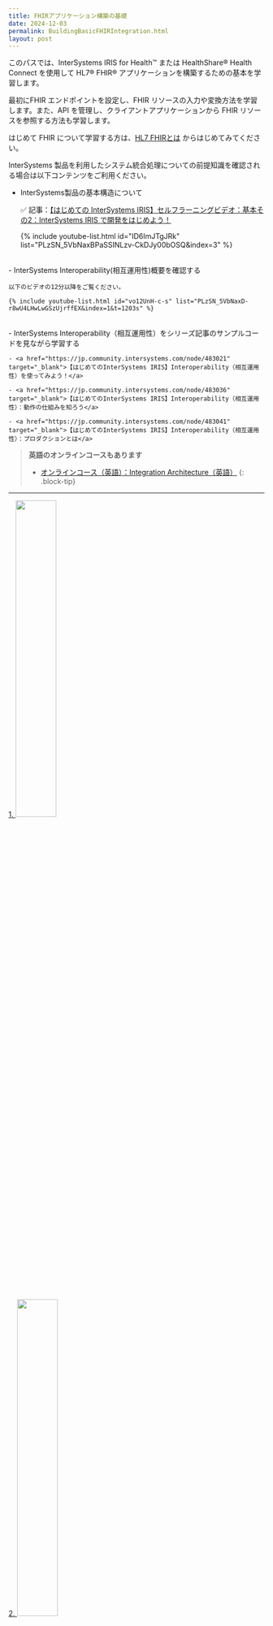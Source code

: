```yaml
---
title: FHIRアプリケーション構築の基礎
date: 2024-12-03
permalink: BuildingBasicFHIRIntegration.html
layout: post
---
```

<!-- 
>オリジナル：[Building Basic FHIR Integrations with InterSystems](
https://learning.intersystems.com/course/view.php?id=1959)-->

このパスでは、InterSystems IRIS for Health™ または HealthShare® Health Connect を使用して HL7® FHIR® アプリケーションを構築するための基本を学習します。

最初にFHIR エンドポイントを設定し、FHIR リソースの入力や変換方法を学習します。また、API を管理し、クライアントアプリケーションから FHIR リソースを参照する方法も学習します。

はじめて FHIR について学習する方は、<a href="IntroFHIRStandard.html" target="_blank">HL7 FHIRとは</a> からはじめてみてください。

InterSystems 製品を利用したシステム統合処理についての前提知識を確認される場合は以下コンテンツをご利用ください。

- InterSystems製品の基本構造について

    ✅ 記事：<a href="https://jp.community.intersystems.com/node/478601" target="_blank">【はじめての InterSystems IRIS】セルフラーニングビデオ：基本その2：InterSystems IRIS で開発をはじめよう！</a>

    {% include youtube-list.html id="ID6ImJTgJRk" list="PLzSN_5VbNaxBPaSSINLzv-CkDJy00bOSQ&index=3" %}
<br>
- InterSystems Interoperability(相互運用性)概要を確認する

    以下のビデオの12分以降をご覧ください。

    {% include youtube-list.html id="vo12UnH-c-s" list="PLzSN_5VbNaxD-r8wU4LHwLwGSzUjrffEX&index=1&t=1203s" %}
<br>
- InterSystems Interoperability（相互運用性）をシリーズ記事のサンプルコードを見ながら学習する

    - <a href="https://jp.community.intersystems.com/node/483021" target="_blank">【はじめてのInterSystems IRIS】Interoperability（相互運用性）を使ってみよう！</a>

    - <a href="https://jp.community.intersystems.com/node/483036" target="_blank">【はじめてのInterSystems IRIS】Interoperability（相互運用性）：動作の仕組みを知ろう</a>

    - <a href="https://jp.community.intersystems.com/node/483041" target="_blank">【はじめてのInterSystems IRIS】Interoperability（相互運用性）：プロダクションとは</a>


> **英語のオンラインコースもあります**
>- <a href="https://learning.intersystems.com/course/view.php?name=Integration%20Architecture" target="_blank">オンラインコース（英語）：Integration Architecture（英語）</a>
{: .block-tip}

---

[1. <img src="./assets/icons/FHIR/Integration1.png" width="40%"/>](#1-)

[2. <img src="./assets/icons/FHIR/Integration2.png" width="40%"/>](#2-)

[3. <img src="./assets/icons/FHIR/Integration3.png" width="40%"/>](#3-)

[4. <img src="./assets/icons/FHIR/Integration4.png" width="40%"/>](#4-)

[5. <img src="./assets/icons/FHIR/Integration5.png" width="40%"/>](#5-)

[6. <img src="./assets/icons/FHIR/Integration6.png" width="40%"/>](#6-)

[7. <img src="./assets/icons/FHIR/Integration7.png" width="40%"/>](#7-)

---
## 1. <img src="./assets/icons/FHIR/Integration1.png" width="70%"/>

最初に、医療用文書の標準フォーマットとして、また医療相互運用性にとって FHIR が重要である理由を学び、InterSystems IRIS for Health がどのように FHIR インテグレーションとアプリケーション開発をサポートしているかを確認しましょう。

- ビデオ（日本語）：HL7® FHIR® × InterSystems IRIS for Health

    {% include youtube-list.html id="rbIF4z8xRIY" list="PLzSN_5VbNaxBu4kMgZrK5iGi-GIGNxvpu&index=1" %}
<br>
- ビデオ（日本語字幕）:FHIR - 未来のために設計された医療データスタンダード "FHIR A Healthcare Data Standard Designed for the Future"

    {% include youtube.html id="gNjlaARboYk" %}
<br>
- <a href="https://docs.intersystems.com/irisforhealthlatestj/csp/docbook/DocBook.UI.Page.cls?KEY=HXFHIR_server_arch" target="_blank">ドキュメント：FHIRサーバー：アーキテクチャ</a>

> **英語ビデオもあります**
>- <a href="https://learning.intersystems.com/course/view.php?id=1077" target="_blank">What is FHIR？</a>
{: .block-tip}

---
## 2. <img src="./assets/icons/FHIR/Integration2.png" width="70%"/>

IRIS for Health は、FHIR データを格納する FHIR エンドポイントを作成でき、他の FHIR プロファイルをサポートするように構成することができます。

InterSystems IRIS for Health が受信する HL7® CDA®、CSV、HL7® V2、XML データを FHIR フォーマットに変換する方法をご覧ください。

- <a href="https://docs.intersystems.com/irisforhealthlatestj/csp/docbook/DocBook.UI.Page.cls?KEY=HXFHIR_server_install" target="_blank">ドキュメント：FHIR サーバのインストールと構成

- <a href="https://learning.intersystems.com/course/view.php?id=1721" target="_blank">演習環境付き体験（英語）：Importing FHIR Packages into the InterSystems IRIS for Health Server</a>


- <a href="https://jp.community.intersystems.com/node/495321" target="_blank">ビデオ：FHIR プロファイル</a>

{% include youtube-list.html id="B-B6ge_0nHg" list="PLzSN_5VbNaxBu4kMgZrK5iGi-GIGNxvpu&index=8" %}
<br>
- 参考：<a href="https://jp.community.intersystems.com/node/491836" target="_blank">FHIR R4 リソースリポジトリを簡単にお試しいただける開発環境テンプレートのご紹介</a>


---
## 3. <img src="./assets/icons/FHIR/Integration3.png" width="70%"/>

InterSystems IRIS for Health を使用して、Summary Document Architecture（SDA）と組み込みの変換を使用して、受信データを FHIR フォーマットに変換します。

- ビデオ：他形式データからFHIR への変換

{% include youtube-list.html id="dsB3cS333LI" list="PLzSN_5VbNaxBu4kMgZrK5iGi-GIGNxvpu&index=9" %}
<br>

> **英語ビデオやオンラインコース**
>- <a href="https://learning.intersystems.com/course/view.php?id=1744" target="_blank">ビデオ（英語）：Converting Legacy Data to HL7 FHIR R4 in InterSystems IRIS for Health</a>
>
>- <a href="https://learning.intersystems.com/course/view.php?id=2128" target="_blank">ビデオ(英語)：What is SDA?</a>
>
>- <a href="https://learning.intersystems.com/course/view.php?name=FHIRTransformations" target="_blank">オンラインコース(英語)：Transforming Data into the HL7 FHIR Format</a>
>
>    InterSystems IRIS for Health™ または HealthShare® Health Connect を使用して、医療システム間のデータ交換に一般的に使用されている HL7® FHIR® フォーマットにデータを変換する方法をお試しいただけます。
>    
>    また、後半では、ダイナミックオブジェクトを使用して FHIR データを操作する方法を学びます。このコースを通して、HL7 V2 リソースを FHIR フォーマットに変換する方法を体験できます。
{: .block-tip}


- この他に、InterSystems の内部形式であるSDAを使用せず、<a href="https://github.com/Intersystems-jp/JSONTemplate" target="_blank">JSONTemplateエンジン</a> を使い、FHIRリソースのような複雑なJSONフォーマットを簡単に生成する方法も用意しています。

> **このテンプレートエンジンは、FHIRに限らず複雑なJSONフォーマットを生成するのに役立つエンジンです。**
>
>参考記事：<a href="https://jp.community.intersystems.com/node/551396" target="_blank">複雑なJSONの生成に便利な「JSONテンプレートエンジン」の使い方ご紹介</a>
{: .block-tip}

JSONテンプレートエンジンを利用して FHIR リソースの JSON を生成される方法については、以下ビデオで説明しています。

{% include youtube-list.html id="H4LzOV-Tfzg" list="PLzSN_5VbNaxB39_H2QMMEG_EsNEFc0ASz" %}
<br>

- 講師付きトレーニングコースで使用している <a href="https://github.com/iijimam/Training-FHIRFacadeEx" target="_blank">CSVからFHIRリソースを作成するFHIRファサード</a> のサンプルコードを公開しています。

    JSON テンプレートエンジンを利用して、どのように CSV から FHIR リソース変換しているか、については、<a href="https://github.com/iijimam/Training-FHIRFacadeEx/blob/master/readme.md" target="_blank">README</a> をご参照ください。

> **上記内容をカバーする講師付きトレーニングもご提供しています**
>- CSV から FHIR への変換
>    
>   JSON テンプレートエンジンを利用した変換方法を習得できるコースです。
    作成例として、CSV で入力された情報から FHIR リソースを作成し、IRIS に用意したFHIRリポジトリに登録する流れを体験します。
>
>- SSMIX2 から FHIR への変換
>
>    SDA 経由の変換を体験できるコースです。
>
> 教育サービス担当まで下記ページ末尾のお問い合わせフォームからご依頼ください。
> <a href="https://www.intersystems.com/jp/course-offerings/" target="_blank">問い合わせフォーム</a>
{: .block-warning}

---
## 4. <img src="./assets/icons/FHIR/Integration4.png" width="70%"/>

CRUD インタラクションの実行-クライアントアプリケーションからの FHIR リソースの検索や、REST クライアントからの操作のテストなどを確認できます。

- 日本語ビデオ：FHIR+IRIS for Health 101（18分ごろからご覧ください）

{% include youtube-list.html id="S7PV3RIpMUM" list="PLzSN_5VbNaxBu4kMgZrK5iGi-GIGNxvpu&index=10&t=1077" %}


- ビデオ：REST クライアントから FHIR R4 リソースリポジトリにアクセスする例

{% include youtube-list.html id="AYz6d7MxXos" list="PLzSN_5VbNaxBu4kMgZrK5iGi-GIGNxvpu&index=11" %}
<br>

- <a href="https://docs.intersystems.com/irisforhealthlatestj/csp/docbook/DocBook.UI.Page.cls?KEY=HXFHIR_server_arch_supported_interactions" target="_blank">ドキュメント：相互作用</a>

> **英語ビデオもあります**
>- ビデオ：Searching for FHIR Resources in InterSystems IRIS for Health
{% include youtube.html id="l-RlCMANgN8" %}
<details class="transcript2">
<summary> ▶日本語字幕 </summary>
<div class="content">
このビデオでは、FHIR リソースを検索する方法を説明し、FHIR リソースを検索するときに使用する検索パラメータのタイプを紹介します。
<br>
患者の記録を保存するために InterSystems IRIS for Health を使用している地元の病院の開発者 John を追います。
<br>
先月、彼は FHIR の入門コースを受講したので、FHIR を使って患者データを検索して保存する方法についてある程度の知識を持っています。
<br>
最近、彼は出身地に基づいて患者を整理する仕事を任されましたので、彼は FHIR リソースの検索方法を知る必要があります。
<br>
FHIR における検索とは、一連のフィルタ条件を満たすリソースを選択または検索することを意味します。このため、ほとんどの検索リクエストは GET メソッドを使用しリクエストの最後にクエスチョンマーク記号 ? を利用して検索パラメーターを指定します。
<br>
John が FHIR リソースの検索を実行するために理解する必要があるパラメータにはいくつかの種類があります。まず、最も単純なパラメータタイプである標準パラメータから説明します。標準パラメータには、検索する条件が 1 つだけ含まれています。
<br>
例えば、John は Carter という姓を持つすべての患者を検索する必要があります。これを行うには、条件を family=carter と指定する必要があります。
<br>
送信をクリックします。ご覧のように、Carter という姓の患者の結果が表示されます。
<br>
また、& 構文を使用して複数の条件を組み合わせて検索することもできます。
<br>
例えば、検索パラメータに &gender=male を追加すると、Carter という姓の男性患者のみが返されます。
<br>
2 つの条件のうち 1 つだけが真である必要がある場合（「OR」条件）には、代わりにカンマ区切り記号を使用します。この場合、Carter または Jones のいずれかの姓を持つ患者が検索されます。OR条件は、同じパラメータ内でのみ機能することに注意してください。つまり、Carter という姓、または male という性別を持つ人を検索することはできません。
<br>
検索できるものに満足した John は、次に検索するための条件フィールドに入れる正確な値がわからない場合、どうすればよいかと考えます。その場合、修飾子と比較子という 2 つのオプションが利用できます。
<br>
検索でフィルターする値が文字列の場合、修飾子を使うことができます。例えば、contains という修飾子を使えば、JO を含む姓を持つレコードだけを絞り込むことができます。ここでわかるように、この検索結果には、姓に Jones と Johnson を持つ両方の患者のデータが含まれます。
<br>
一方、フィルタする値が数値または日付の場合は、greater than や less than などの比較子を使用することで解決できます。例えば、John は、比較子 greater than を追加することで、2000 年以降に生まれたすべての患者を見つけることができます。再度検索を実行すると、今度は 2000 年以降に生まれた患者のみがリストに表示されます。
<br>
最後になりますが、John は検索プロセス中のエラーの処理方法を知っておく必要があります。検索に失敗すると、サーバは OperationOutcome を返します。
<br>
これは、検索パラメータの形式が正しくないか、存在しないリソースを参照しているか、不正な修飾子が使用されている可能性があるためです。
<br>
検索結果が空でもエラーではないことに注意することが重要である。
<br>
John は、InterSystems IRIS for Health に保存されている FHIR リソースを検索する新しい機能が患者の出身地に基づいて患者を整理したり、生年月日に基づいて患者を検索したりするような業務に非常に役立っていると感じています。
<br>
IRIS for Health で必要な FHIR リソースを検索する方法を学んだところです。標準パラメータ、複合パラメータ、修飾子の使用、比較対象など、各検索パラメータタイプの利点を理解することで FHIR リソースを検索する際に状況に応じて最適なものを選択できるようになりました。
<br>
FHIR Resource List にアクセスしてパラメータのリストを参照するか、ドキュメントを読んで InterSystems IRIS for Health でサポートされている修飾子を確認してください。
</div>
</details>
{: .block-tip}

---
## 5. <img src="./assets/icons/FHIR/Integration5.png" width="70%"/>
新しい FHIR サーバーをセットアップする際に、OAuth2.0 でエンドポイントを保護する方法を学習します。

- <a href="https://docs.intersystems.com/irisforhealthlatestj/csp/docbook/DocBook.UI.Page.cls?KEY=HXFHIR_server_auth_oauth" target="_blank">ドキュメント：OAuth2.0認証

- <a href="https://docs.intersystems.com/irisforhealth20243/csp/docbook/DocBook.UI.Page.cls?KEY=HXFHIR_server_auth#HXFHIR_server_auth_oauth" target="_blank">ドキュメント（英語）：OAuth FHIR Client Quickstart</a>

    InterSystems サーバーに用意する FHIR リソースサーバーと OAuth 2.0 認証サーバーの接続のための設定を簡単に作成する方法も用意されています（バージョン2025.1以降）

- <a href="https://learning.intersystems.com/course/view.php?id=1787" target="_blank">ビデオ（英語）：Configuring the InterSystems Web Gateway</a>


---
## 6. <img src="./assets/icons/FHIR/Integration6.png" width="70%"/>

InterSystems API Manager を使用して FHIR エンドポイントへのトラフィックを制御する方法と、トラブルシューティングのテクニックを紹介します。

{% include youtube.html id="6oX3HTDI8_A" %}

<details class="transcript2">
<summary> ▶日本語字幕 </summary>
<div class="content">
今日のデータ主導の世界では、API の管理がこれまで以上に重要になっています。リッチでデータ集約的な環境では、他の多くのアプリケーションと統合されていることが多いからです。
<br>
InterSystems API Manager (IAM)は、InterSystems IRIS のアプリケーションによって消費、公開される API とマイクロサービスをコントロールすることができます。
<br>
IAMは、ダウンストリームとアップストリームのアプリケーション間の API ゲートウェイとして機能します。
<br>
トラフィックの監視とトラフィックの制御という2つの主要な分野で大きなメリットをもたらします。
<br>
InterSystems IRIS の API を他の様々なアプリケーションに公開するシナリオを考えてみましょう。
<br>
InterSystems API Manager を使用することでゲートウェイを経由して公開されている API へ のトラフィックを効率的に監視することができます。
<br>
どの API が呼び出されているのか？どのくらいの頻度で呼び出されているのか？どのような開発者やアプリケーションがそれらを呼び出しているのか、またこれらの答えにパターンや傾向はあるのか？
<br>
IAM を使ってこれらの重要な要素を監視するのは簡単で直感的です。
<br>
3.3、3.5、4.0という3つの異なるバージョンの FHIR API を公開している場合を考えてみよう。トラフィックを監視しなければ、誰がどの API を使っているのかわからないかもしれません。
<br>
IAM を使用してこれを監視することで使用されていない API をオフラインにしたり、別の API で特に大量のトラフィックを処理するように調整したりできることに気づくかもしれません。
<br>
モニタリングの結果に基づいて、これらの API コールのトラフィックを制御し始めることができます。
<br>
ガブリエルとエミリアという 2 人の開発者がいて、InterSystems IRIS 内で公開している 3 つの異なる API（1つは請求、1つはラボ、1つは薬局）を頻繁に呼び出すとします。
<br>
IAM を使用すると、これらのダウンストリームの開発者やアプリケーションから、アップストリームに公開された API へのトラフィックを制御できます。例えば、ガブリエルの API コールを 1 時間あたり 10 回に制限したり、エミリアに請求 API だけをコールさせたりすることができます。
<br>
この機能は、API を外部に公開している場合に特に重要です。利用者に社外の開発者やアプリケーションが含まれる場合、潜在的な脆弱性が生じるからです。
<br>
IAM はこの種のトラフィックを制御し、外部のリスクから保護することができます。
<br>
ダウンストリームのアプリケーションにとっては、ほとんどすべてがシンプルで透過的です。もちろん、必要に応じてダウンストリーム・アプリケーションに追加のセキュリティ強化を加えることもできます。
<br>
ワークフローは若干異なりますが、IAM は、InterSystems IRIS のアプリケーションが外部で利用可能な API を消費する逆のケースでも役立ちます。
<br>
InterSystems API Manager があなたの環境でどのように機能するかを考えるとき、一般的には 3 つの基本的な要素に集約されます。
<br>
API へのアクセスを要求するコンシューマ（通常は下流のユーザまたはアプリケーション）。
<br>
そしてルートです。IAM は送られてきたリクエストを解析しリクエストされたプロトコル、サーバー、アプリケーション、リソースなどの要素を特定します。その結果に基づいてリクエストを適切な API に転送します。
<br>
最後に、デスティネーション、つまりサービスと呼ばれるものがあります。これは、リクエストが転送される上流のシステムまたは API (ほとんどの例では InterSystems IRIS 内) です。
<br>
ロードバランシングのために複数のターゲットにマッピングしたり、異なる方法でターゲットを設定したりと設定はより複雑になります。しかし本質的には、これは IAM によるAPI 管理の標準的なワークフローです。

今日のデータ主導の世界で違いを生み出す強力なアプリケーションを構築するには、API と API へのトラフィックを管理する必要があります。
<br>
InterSystems API Manager を使えば、これは簡単かつ直感的に実現できます。
</div>
</details>
<br>

- <a href="https://jp.community.intersystems.com/node/493416" target="_blank">ゼロから使いこなす IAM（InterSystems API Manager）</a>



- <a href="https://learning.intersystems.com/course/view.php?id=1654" target="_blank">体験環境付き演習（英語）：Building FHIR Applications with InterSystems API Manager

    - <a href="https://learning.intersystems.com/pluginfile.php/38823/mod_resource/content/10/FHIRExerciseGuide%20%281%29.pdf" target="_blank">演習資料PDF</a>

        InterSystems API Manager を使用して API を表示し、HL7® FHIR® アプリケーションを作成して、FHIR リクエストを監視する方法について説明します。

        この実習を修了するまでに、以下のことができるようになります：

        - InterSystems API Manager を使用して API を表示し、FHIR 要求のテスト
        - REST クライアントを使用して、InterSystems IRIS for Health™ に FHIR リクエストを作成
        - FHIR アプリケーションを InterSystems IRIS for Health に接続させる
        - API Manager 開発者ポータルで統計を表示して API 呼び出しを監視

- <a href="https://docs.intersystems.com/irisforhealthlatestj/csp/docbook/DocBook.UI.Page.cls?KEY=HXFHIR_server_debugMaintain" target="_blank">ドキュメント：FHIR サーバのデバッグ</a>


---
## 7. <img src="./assets/icons/FHIR/Integration7.png" width="70%"/>

最後の演習では、サンプルのフロントエンドを使って、完全な FHIR アプリケーションを構築するします。

- <a href="https://learning.intersystems.com/course/view.php?name=FHIR%20Resource%20Repository" target="_blank">[体験環境付き演習（英語）：Working with the FHIR Resource Repository</a>

    Syntheaデータ入れてRESTクライアントからのアクセスを試します。また、簡単な Web ページを利用して FHIR リポジトリからの検索結果を表示させる内容を体験できます。
    

> **<a href="https://jp.community.intersystems.com/node/491836" target="_blank">FHIR R4 リソースリポジトリを簡単にお試しいただける開発環境テンプレートのご紹介</a> で提供しているコンテナ環境を利用して同様の内容をお試しいただけます。**
{: .block-warning}
